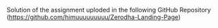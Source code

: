 Solution of the assignment uploded in the following GitHub Repository (https://github.com/himuuuuuuuuu/Zerodha-Landing-Page)